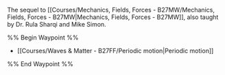 The sequel to [[Courses/Mechanics, Fields, Forces - B27MW/Mechanics, Fields, Forces - B27MW|Mechanics, Fields, Forces - B27MW]], also taught by Dr. Rula Sharqi and Mike Simon.

%% Begin Waypoint %%
- [[Courses/Waves & Matter - B27FF/Periodic motion|Periodic motion]]

%% End Waypoint %%